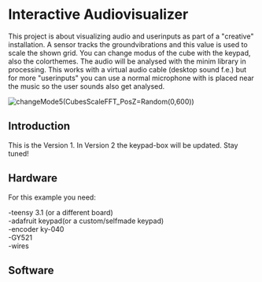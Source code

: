 <h1>Interactive Audiovisualizer</h1>

This project is about visualizing audio and userinputs as part of a "creative" installation. A sensor tracks the groundvibrations and this value is used to scale the shown grid. You can change modus of the cube with the keypad, also the colorthemes. The audio will be analysed with the minim library in processing. This works with a virtual audio cable (desktop sound f.e.) but for more "userinputs" you can use a normal microphone with is placed near the music so the user sounds also get analysed. 


![changeMode5(CubesScaleFFT_PosZ=Random(0,600))](https://user-images.githubusercontent.com/118546239/205932519-4e071ee0-3afe-4ca3-bb50-edf20246fd2b.PNG)


<h2>Introduction</h2>
This is the Version 1. In Version 2 the keypad-box will be updated. Stay tuned!
<h2>Hardware</h2>
For this example you need: <br>

-teensy 3.1 (or a different board)<br>
-adafruit keypad(or a custom/selfmade keypad)<br>
-encoder ky-040<br>
-GY521<br>
-wires<br>

<h2>Software</h2>

